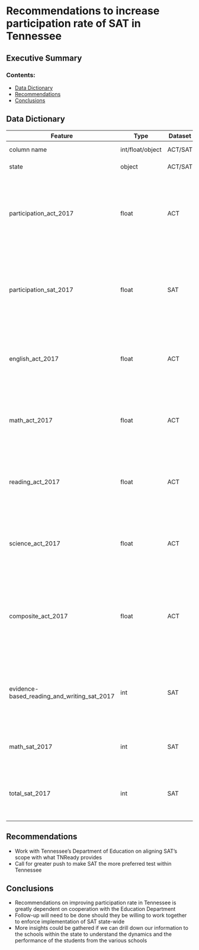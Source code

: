 # Recommendations to increase participation rate of SAT in Tennessee

## Executive Summary

### Contents:
- [Data Dictionary](#Data-Dictionary)
- [Recommendations](#Recommendations)
- [Conclusions](#Conclusions)

## Data Dictionary
|Feature|Type|Dataset|Description|
|---|---|---|---|
|column name|int/float/object|ACT/SAT|This is an example| 
|state|object|ACT/SAT|Name of state|
|participation_act_2017|float|ACT|Percentage of students of the state taking ACT in 2017 (units in percent to one decimal place)|
|participation_sat_2017|float|SAT|Percentage of students of the state taking SAT in 2017 (units in percent to one decimal place)|
|english_act_2017|float|ACT|Average ACT score of English of the state in 2017 (units to 1 decimal place)|
|math_act_2017|float|ACT|Average ACT score of Math of the state in 2017 (units to 1 decimal place)|
|reading_act_2017|float|ACT|Average ACT score of Reading of the state in 2017 (units to 1 decimal place)|
|science_act_2017|float|ACT|Average ACT score of Science of the state in 2017 (units to 1 decimal place)|
|composite_act_2017|float|ACT|Averaged combined average score of all ACT subjects of the state in 2017 (units to 1 decimal place)|
|evidence-based_reading_and_writing_sat_2017|int|SAT|Average SAT score of Evidenced-Based Reading and Writing of the state in 2017|
|math_sat_2017|int|SAT|Average SAT score of Math of the state in 2017|
|total_sat_2017|int|SAT|Average combined SAT score of all subjects of the state in 2017|

## Recommendations
- Work with Tennessee’s Department of Education on aligning SAT’s scope with what TNReady provides
- Call for greater push to make SAT the more preferred test within Tennessee

## Conclusions
- Recommendations on improving participation rate in Tennessee is greatly dependent on cooperation with the Education Department
- Follow-up will need to be done should they be willing to work together to enforce implementation of SAT state-wide
- More insights could be gathered if we can drill down our information to the schools within the state to understand the dynamics and the performance of the students from the various schools

